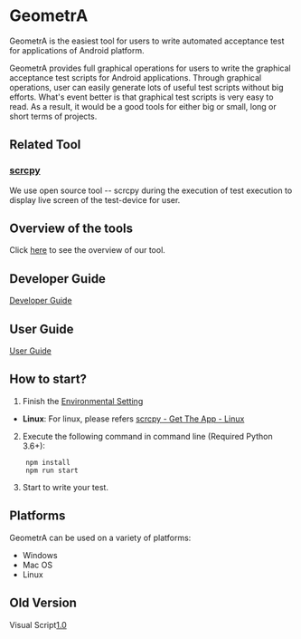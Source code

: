 # GeometrA
GeometrA is the easiest tool for users to write automated acceptance test for applications of Android platform.

GeometrA provides full graphical operations for users to write the graphical acceptance test scripts for Android applications. Through graphical operations, user can easily generate lots of useful test scripts without big efforts. What's event better is that graphical test scripts is very easy to read. As a result, it would be a good tools for either big or small, long or short terms of projects.

## Related Tool
### [scrcpy](https://github.com/Genymobile/scrcpy)
We use open source tool -- scrcpy during the execution of test execution to display live screen of the test-device for user.

## Overview of the tools
Click [here](https://github.com/NTUTVisualScript/GeometrA/blob/master/docs/Overview.md) to see the overview of our tool.

## Developer Guide
[Developer Guide](https://github.com/NTUTVisualScript/GeometrA/blob/master/docs/developer_guide.md)

## User Guide
[User Guide](https://github.com/NTUTVisualScript/GeometrA/blob/master/docs/user_guide.md)

## How to start?
1. Finish the [Environmental Setting](https://github.com/NTUTVisualScript/GeometrA/blob/master/docs/EnvironmetalSetting.md)

- **Linux**: For linux, please refers [scrcpy - Get The App - Linux](https://github.com/Genymobile/scrcpy#linux)

2. Execute the following command in command line (Required Python 3.6+):
```
    npm install
    npm run start
```

3. Start to write your test.

## Platforms
GeometrA can be used on a variety of platforms:
- Windows
- Mac OS
- Linux

## Old Version
Visual Script[1.0](https://github.com/NTUTVisualScript/Visual_Script/tree/Old_Version)
